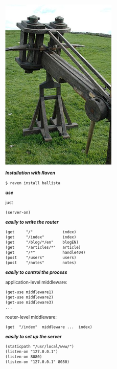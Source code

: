 
![img](img/ballista.jpg)


***Installation with Raven***

`$ raven install ballista`

***use***

just
```
(server-on)
```




***easily to write the router***

```
(get     "/"             index)
(get     "/index"        index)
(get     "/blog/*/en"    blogEN)
(get     "/articles/*"   article)
(get     "/*"            handle404)
(post    "/users"        users)
(post    "/notes"        notes)
```

***easily to control the process***

application-level middleware:
```
(get-use middleware1)
(get-use middleware2)
(get-use middleware3)
...
```

router-level middleware:
```
(get  "/index"  middleware ...  index)
```


***easily to set up the server***

```
(staticpath "/usr/local/www/")
(listen-on "127.0.0.1")
(listen-on 8080)
(listen-on "127.0.0.1" 8080)
```




